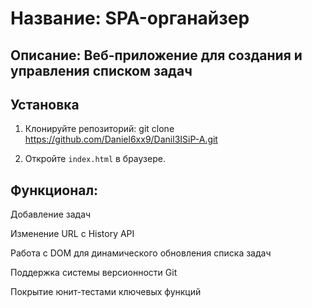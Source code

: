 # Название: SPA-органайзер

## Описание: Веб-приложение для создания и управления списком задач

## Установка
1. Клонируйте репозиторий:
git clone https://github.com/Daniel6xx9/Danil3ISiP-A.git

2. Откройте `index.html` в браузере.

## Функционал:

Добавление задач

Изменение URL с History API

Работа с DOM для динамического обновления списка задач

Поддержка системы версионности Git

Покрытие юнит-тестами ключевых функций
